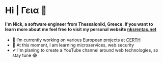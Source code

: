 # Hi | Γεια 👋

#### I'm Nick, a software engineer from Thessaloniki, Greece. If you want to learn more about me feel free to visit my personal website [nksrentas.net](https://www.nksrentas.net)



- 🔭 I’m currently working on various European projects at [CERTH](https://www.certh.gr/)
- 🌱 At this moment, I am learning microservices, web security
- ✔  I'm planing to create a YouTube channel around web technologies, so stay tune 😂
